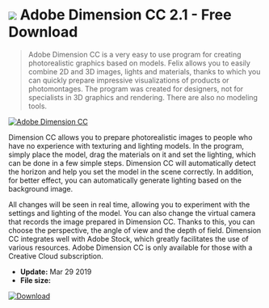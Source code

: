# ![](https://cdn.softexe.net/static/icon/c/adobe-dimension-cc-8754.png) Adobe Dimension CC 2.1 - Free Download

> Adobe Dimension CC is a very easy to use program for creating photorealistic graphics based on models. Felix allows you to easily combine 2D and 3D images, lights and materials, thanks to which you can quickly prepare impressive visualizations of products or photomontages. The program was created for designers, not for specialists in 3D graphics and rendering. There are also no modeling tools.

[![Adobe Dimension CC](https://gallery.dpcdn.pl/imgc/Tools/72881/g_-_420x350_1.5_-_x20171019154700_0.png)](https://softexe.net/win/multimedia/graphics-design/adobe-dimension-cc:hged.html)

Dimension CC allows you to prepare photorealistic images to people who have no experience with texturing and lighting models. In the program, simply place the model, drag the materials on it and set the lighting, which can be done in a few simple steps. Dimension CC will automatically detect the horizon and help you set the model in the scene correctly. In addition, for better effect, you can automatically generate lighting based on the background image.
 
 All changes will be seen in real time, allowing you to experiment with the settings and lighting of the model. You can also change the virtual camera that records the image prepared in Dimension CC. Thanks to this, you can choose the perspective, the angle of view and the depth of field. Dimension CC integrates well with Adobe Stock, which greatly facilitates the use of various resources.
 Adobe Dimension CC is only available for those with a Creative Cloud subscription.


- **Update:** Mar 29 2019
- **File size:** 

[![Download](https://cdn.softexe.net/static/img/download.png)](https://softexe.net/win/multimedia/graphics-design/adobe-dimension-cc:hged.html)


